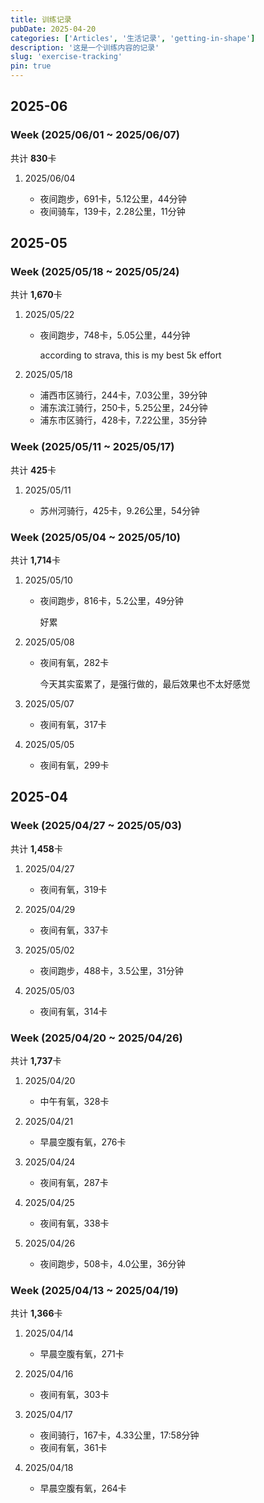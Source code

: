 ```yaml
---
title: 训练记录
pubDate: 2025-04-20
categories: ['Articles', '生活记录', 'getting-in-shape']
description: '这是一个训练内容的记录'
slug: 'exercise-tracking'
pin: true
---
```


## 2025-06

### Week (2025/06/01 ~ 2025/06/07)

共计 **830**卡

1. 2025/06/04

   - 夜间跑步，691卡，5.12公里，44分钟
   - 夜间骑车，139卡，2.28公里，11分钟
   

## 2025-05

### Week (2025/05/18 ~ 2025/05/24)

共计 **1,670**卡

1. 2025/05/22

   - 夜间跑步，748卡，5.05公里，44分钟
   
      according to strava, this is my best 5k effort

1. 2025/05/18

   - 浦西市区骑行，244卡，7.03公里，39分钟
   - 浦东滨江骑行，250卡，5.25公里，24分钟
   - 浦东市区骑行，428卡，7.22公里，35分钟

### Week (2025/05/11 ~ 2025/05/17)

共计 **425**卡

1. 2025/05/11

   - 苏州河骑行，425卡，9.26公里，54分钟


### Week (2025/05/04 ~ 2025/05/10)

共计 **1,714**卡

1. 2025/05/10

   - 夜间跑步，816卡，5.2公里，49分钟

      好累

1. 2025/05/08

   - 夜间有氧，282卡

      今天其实蛮累了，是强行做的，最后效果也不太好感觉

1. 2025/05/07

   - 夜间有氧，317卡

1. 2025/05/05

   - 夜间有氧，299卡

## 2025-04

### Week (2025/04/27 ~ 2025/05/03)

共计 **1,458**卡

1. 2025/04/27

   - 夜间有氧，319卡

1. 2025/04/29

   - 夜间有氧，337卡

1. 2025/05/02

   - 夜间跑步，488卡，3.5公里，31分钟

1. 2025/05/03

   - 夜间有氧，314卡

### Week (2025/04/20 ~ 2025/04/26)

共计 **1,737**卡

1. 2025/04/20
   
   - 中午有氧，328卡
   
1. 2025/04/21

   - 早晨空腹有氧，276卡
   
1. 2025/04/24

   - 夜间有氧，287卡

1. 2025/04/25

   - 夜间有氧，338卡

1. 2025/04/26

   - 夜间跑步，508卡，4.0公里，36分钟


### Week (2025/04/13 ~ 2025/04/19)

共计 **1,366**卡

1. 2025/04/14
   
   - 早晨空腹有氧，271卡

1. 2025/04/16

   - 夜间有氧，303卡

1. 2025/04/17

   - 夜间骑行，167卡，4.33公里，17:58分钟
   - 夜间有氧，361卡

1. 2025/04/18
   
   - 早晨空腹有氧，264卡
   
